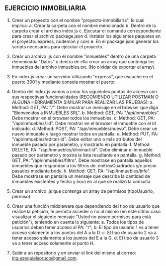 ## EJERCICIO INMOBILIARIA

1. Crear un proyecto con el nombre "proyecto-inmobiliaria", lo cual implica:
a. Crear la carpeta con el nombre mencionado
b. Dentro de la carpeta crear el archivo index.js
c. Ejecutar el comando correspondiente para crear el archivo package.json
d. Instalar los siguientes paquetes en el proyecto: express, nodemon y cors
e. En el package.json generar los scripts necesarios para ejecutar el proyecto.

2. Crear un archivo .js con el nombre "inmuebles" dentro de una carpeta denominada "Datos" y dentro de ella crear un array que contenga los inmuebles del archivo inmuebles.txt. (No olvidar de exportar el array).

3. En index.js crear un servidor utilizando "express", que escuche en el puerto 3001 y mediante consola mostrar el puerto.

4. Dentro del index.js vamos a crear los siguientes puntos de acceso con sus respectivas funcionalidades (RECOMIENDO UTILIZAR POSTMAN O ALGUNA HERRAMIENTA SIMILAR PARA REALIZAR LAS PRUEBAS):
   a. Method: GET, PA: "/". Debe mostrar un mensaje en el browser que diga "Bienvenidos a INMUEBLES SRL".
   b. Method: GET, PA: "/api/inmuebles". Debe mostrar en el browser todos los inmuebles.
   c. Method: GET, PA: "/api/inmuebles/:id". Debe mostrar en el browser el inmueble con el id indicado.
   d. Method: POST, PA: "/api/inmuebles/nuevo". Debe crear un nuevo inmueble y luego mostrar todos en pantalla.
   e. Method: PUT, PA: "/api/inmuebles/editar/:id". Debe editar uno o más atributos del inmueble pasado por parámetro, y mostrarlo en pantalla.
   f. Method: DELETE, PA: "/api/inmuebles/eliminar/:id". Debe eliminar el inmueble pasado por parámetro y mostra la lista resultante en pantalla.
   g. Method: GET, PA: "/api/inmuebles/filtro". Debe mostrase en pantalla aquellos inmuebles que respondan a los filtros de: metrosCuadrados y/o precio pasados mediante body.
   h. Method: GET, PA: "/api/inmuebles/info". Debe mostrase en pantalla un mensaje que describa la cantidad de inmuebles existentes y fecha y hora en al que se realizó la consulta.

5. Crear un archivo .js que contenga un array de permisos (tipoUsuario, permiso).

6. Crear una función middleware que dependiendo del tipo de usuario que realice la petición, le permita acceder o no al mismo (en este últmo caso visualizar el siguiente mensaje "Usted no posee permisos para está petición"), teniendo en cuenta lo siguiente:
   a. Todos los tipos de usuarios deben tener acceso al PA: "/";
   b. El tipo de usuario 1 va a tener acceso solamente a los puntos del A a la D.
   c. El tipo de usuario 2 va a tener acceso solamente a los puntos del E a la G.
   d. El tipo de usuario 3 va a tener acceso solamente al punto H.

7. Subir a un repositorio y en enviar el link del mismo al correo: ing.ezequielsoruco@gmail.com.
